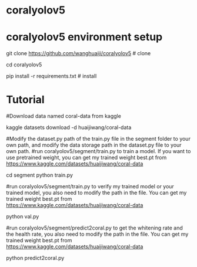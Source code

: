 # coralyolov5
# coralyolov5 environment setup
git clone https://github.com/wanghuaiji/coralyolov5 # clone 

cd coralyolov5 

pip install -r requirements.txt # install
# Tutorial
#Download data named coral-data from kaggle

kaggle datasets download -d huaijiwang/coral-data

#Modify the dataset.py path of the train.py file in the segment folder to your own path, and modify the data storage path in the dataset.py file to your own path.
#run coralyolov5/segment/train.py to train a model. If you want to use pretrained weight, you can get my trained weight best.pt from https://www.kaggle.com/datasets/huaijiwang/coral-data

cd segment python train.py

#run coralyolov5/segment/train.py to verify my trained model or your trained model, you also need to modify the path in the file. You can get my trained weight best.pt from https://www.kaggle.com/datasets/huaijiwang/coral-data

python val.py

#run coralyolov5/segment/predict2coral.py to get the whitening rate and the health rate, you also need to modify the path in the file. You can get my trained weight best.pt from https://www.kaggle.com/datasets/huaijiwang/coral-data

python predict2coral.py
